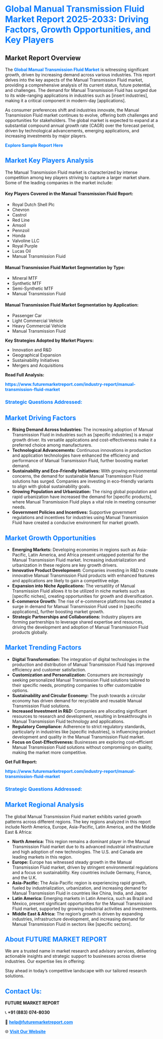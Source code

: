 <h1 style="color: #007BFF;">Global Manual Transmission Fluid Market Report 2025-2033: Driving Factors, Growth Opportunities, and Key Players</h1>

<section id="overview">
<h2>Market Report Overview</h2>
<p>The <a href="https://www.futuremarketreport.com/industry-report/manual-transmission-fluid-market" style="color: #007BFF; text-decoration: none;"><strong>Global Manual Transmission Fluid Market</strong></a> is witnessing significant growth, driven by increasing demand across various industries. This report delves into the key aspects of the Manual Transmission Fluid market, providing a comprehensive analysis of its current status, future potential, and challenges. The demand for Manual Transmission Fluid has surged due to its wide-ranging applications in industries such as [insert industries], making it a critical component in modern-day [applications].</p>
<p>As consumer preferences shift and industries innovate, the Manual Transmission Fluid market continues to evolve, offering both challenges and opportunities for stakeholders. The global market is expected to expand at a substantial compound annual growth rate (CAGR) over the forecast period, driven by technological advancements, emerging applications, and increasing investments by major players.</p>
</section>

<section id="overview">
<p><a href="https://www.futuremarketreport.com/request-sample/reportId=99224" style="color: #007BFF; text-decoration: none;"><strong>Explore Sample Report Here</strong></a></p>
</section>

<section id="key-players">
<h2 style="color: #007BFF;">Market Key Players Analysis</h2>
<p>The Manual Transmission Fluid market is characterized by intense competition among key players striving to capture a larger market share. Some of the leading companies in the market include:</p>
<h4>Key Players Covered in the Manual Transmission Fluid Report:</h4>
<ul><li>Royal Dutch Shell Plc</li><li>Chevron</li><li>Castrol</li><li>Red Line</li><li>Amsoil</li><li>Pennzoil</li><li>Honda</li><li>Valvoline LLC</li><li>Royal Purple</li><li>Lucas Oil</li><li>Manual Transmission Fluid</li></ul>
<h4>Manual Transmission Fluid Market Segmentation by Type:</h4>
<ul><li>Mineral MTF</li><li>Synthetic MTF</li><li>Semi-Synthetic MTF</li><li>Manual Transmission Fluid</li></ul>

<h4>Manual Transmission Fluid Market Segmentation by Application:</h4>
<ul><li>Passenger Car</li><li>Light Commercial Vehicle</li><li>Heavy Commercial Vehicle</li><li>Manual Transmission Fluid</li></ul>
<p><strong>Key Strategies Adopted by Market Players:</strong></p>
<ul>
<li>Innovation and R&D</li>
<li>Geographical Expansion</li>
<li>Sustainability Initiatives</li>
<li>Mergers and Acquisitions</li>
</ul>
</section>

<section>
<p><strong>Read Full Analysis: </strong></p><a href="https://www.futuremarketreport.com/industry-report/manual-transmission-fluid-market" style="color: #007BFF; text-decoration: none;"><strong>https://www.futuremarketreport.com/industry-report/manual-transmission-fluid-market</strong></a>
<h3 style="color: #007BFF;">Strategic Questions Addressed:</h3>
</section>

<section id="driving-factors">
<h2 style="color: #007BFF;">Market Driving Factors</h2>
<ul>
<li><strong>Rising Demand Across Industries:</strong> The increasing adoption of Manual Transmission Fluid in industries such as [specific industries] is a major growth driver. Its versatile applications and cost-effectiveness make it a preferred choice among manufacturers.</li>
<li><strong>Technological Advancements:</strong> Continuous innovations in production and application technologies have enhanced the efficiency and performance of Manual Transmission Fluid, further boosting market demand.</li>
<li><strong>Sustainability and Eco-Friendly Initiatives:</strong> With growing environmental concerns, the demand for sustainable Manual Transmission Fluid solutions has surged. Companies are investing in eco-friendly variants to align with global sustainability goals.</li>
<li><strong>Growing Population and Urbanization:</strong> The rising global population and rapid urbanization have increased the demand for [specific products], where Manual Transmission Fluid plays a vital role in meeting consumer needs.</li>
<li><strong>Government Policies and Incentives:</strong> Supportive government regulations and incentives for industries using Manual Transmission Fluid have created a conducive environment for market growth.</li>
</ul>
</section>

<section id="growth-opportunities">
<h2 style="color: #007BFF;">Market Growth Opportunities</h2>
<ul>
<li><strong>Emerging Markets:</strong> Developing economies in regions such as Asia-Pacific, Latin America, and Africa present untapped potential for the Manual Transmission Fluid market. Increasing industrialization and urbanization in these regions are key growth drivers.</li>
<li><strong>Innovative Product Development:</strong> Companies investing in R&D to create innovative Manual Transmission Fluid products with enhanced features and applications are likely to gain a competitive edge.</li>
<li><strong>Expansion into Niche Applications:</strong> The versatility of Manual Transmission Fluid allows it to be utilized in niche markets such as [specific niches], creating opportunities for growth and diversification.</li>
<li><strong>E-commerce Growth:</strong> The rise of e-commerce platforms has created a surge in demand for Manual Transmission Fluid used in [specific applications], further boosting market growth.</li>
<li><strong>Strategic Partnerships and Collaborations:</strong> Industry players are forming partnerships to leverage shared expertise and resources, driving the development and adoption of Manual Transmission Fluid products globally.</li>
</ul>
</section>

<section id="trending-factors">
<h2 style="color: #007BFF;">Market Trending Factors</h2>
<ul>
<li><strong>Digital Transformation:</strong> The integration of digital technologies in the production and distribution of Manual Transmission Fluid has improved efficiency and customer satisfaction.</li>
<li><strong>Customization and Personalization:</strong> Consumers are increasingly seeking personalized Manual Transmission Fluid solutions tailored to their specific needs, prompting companies to offer customizable options.</li>
<li><strong>Sustainability and Circular Economy:</strong> The push towards a circular economy has driven demand for recyclable and reusable Manual Transmission Fluid solutions.</li>
<li><strong>Increased Investment in R&D:</strong> Companies are allocating significant resources to research and development, resulting in breakthroughs in Manual Transmission Fluid technology and applications.</li>
<li><strong>Regulatory Compliance:</strong> Adherence to strict regulatory standards, particularly in industries like [specific industries], is influencing product development and quality in the Manual Transmission Fluid market.</li>
<li><strong>Focus on Cost-Effectiveness:</strong> Businesses are exploring cost-efficient Manual Transmission Fluid solutions without compromising on quality, making the market more competitive.</li>
</ul>
</section>

<section>
<p><strong>Get Full Report: </strong></p><a href="https://www.futuremarketreport.com/industry-report/manual-transmission-fluid-market" style="color: #007BFF; text-decoration: none;"><strong>https://www.futuremarketreport.com/industry-report/manual-transmission-fluid-market</strong></a>
<h3 style="color: #007BFF;">Strategic Questions Addressed:</h3>
</section>


<section id="regional-analysis">
<h2 style="color: #007BFF;">Market Regional Analysis</h2>
<p>The global Manual Transmission Fluid market exhibits varied growth patterns across different regions. The key regions analyzed in this report include North America, Europe, Asia-Pacific, Latin America, and the Middle East & Africa:</p>
<ul>
<li><strong>North America:</strong> This region remains a dominant player in the Manual Transmission Fluid market due to its advanced industrial infrastructure and high adoption of new technologies. The U.S. and Canada are leading markets in this region.</li>
<li><strong>Europe:</strong> Europe has witnessed steady growth in the Manual Transmission Fluid market, driven by stringent environmental regulations and a focus on sustainability. Key countries include Germany, France, and the U.K.</li>
<li><strong>Asia-Pacific:</strong> The Asia-Pacific region is experiencing rapid growth, fueled by industrialization, urbanization, and increasing demand for Manual Transmission Fluid in countries like China, India, and Japan.</li>
<li><strong>Latin America:</strong> Emerging markets in Latin America, such as Brazil and Mexico, present significant opportunities for the Manual Transmission Fluid market, supported by growing industrial activities and investments.</li>
<li><strong>Middle East & Africa:</strong> The region’s growth is driven by expanding industries, infrastructure development, and increasing demand for Manual Transmission Fluid in sectors like [specific sectors].</li>
</ul>
</section>

<footer>
<h2 style="color: #007BFF;">About FUTURE MARKET REPORT</h2>
<p>We are a trusted name in market research and advisory services, delivering actionable insights and strategic support to businesses across diverse industries. Our expertise lies in offering:</p>

<p>Stay ahead in today’s competitive landscape with our tailored research solutions.</p>

<h2 style="color: #007BFF;">Contact Us:</h2>
<p><strong>FUTURE MARKET REPORT</strong></p>
<p>📞 <strong>+91 (883) 074-8030</strong></p>
<p>📧 <strong><a href="mailto:help@futuremarketreport.com" style="color: #007BFF;">help@futuremarketreport.com</a></strong></p>
<p>🌐 <strong><a href="https://www.futuremarketreport.com/" style="color: #007BFF;">Visit Our Website</a></strong></p>
</footer>